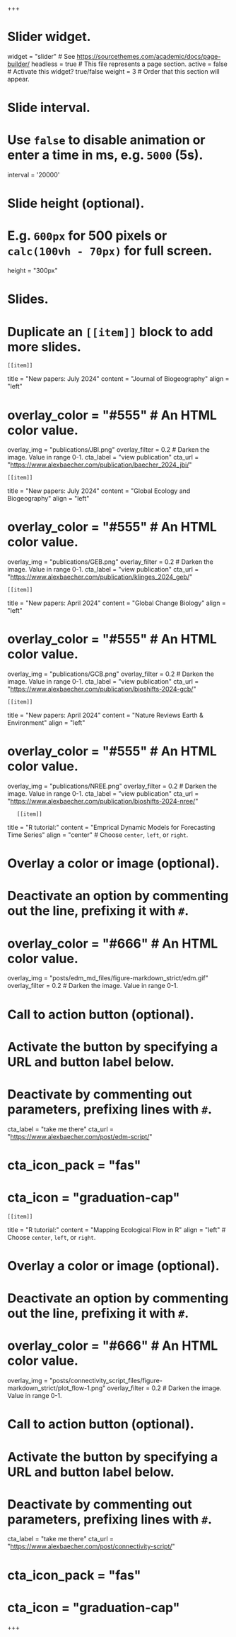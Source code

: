 +++
# Slider widget.
widget = "slider"  # See https://sourcethemes.com/academic/docs/page-builder/
headless = true  # This file represents a page section.
active = false  # Activate this widget? true/false
weight = 3  # Order that this section will appear.

# Slide interval.
# Use `false` to disable animation or enter a time in ms, e.g. `5000` (5s).
interval = '20000'

# Slide height (optional).
# E.g. `600px` for 500 pixels or `calc(100vh - 70px)` for full screen.
height = "300px"

# Slides.
# Duplicate an `[[item]]` block to add more slides.

    [[item]]
   title = "New papers: July 2024"
   content = "Journal of Biogeography"
   align = "left"
   
   # overlay_color = "#555"  # An HTML color value.
   overlay_img = "publications/JBI.png" 
   overlay_filter = 0.2  # Darken the image. Value in range 0-1.
   cta_label = "view publication"
   cta_url = "https://www.alexbaecher.com/publication/baecher_2024_jbi/"
   
    [[item]]
   title = "New papers: July 2024"
   content = "Global Ecology and Biogeography"
   align = "left"
   
   # overlay_color = "#555"  # An HTML color value.
   overlay_img = "publications/GEB.png" 
   overlay_filter = 0.2  # Darken the image. Value in range 0-1.
   cta_label = "view publication"
   cta_url = "https://www.alexbaecher.com/publication/klinges_2024_geb/"
   
    [[item]]
   title = "New papers: April 2024"
   content = "Global Change Biology"
   align = "left"
   
   # overlay_color = "#555"  # An HTML color value.
   overlay_img = "publications/GCB.png" 
   overlay_filter = 0.2  # Darken the image. Value in range 0-1.
   cta_label = "view publication"
   cta_url = "https://www.alexbaecher.com/publication/bioshifts-2024-gcb/"
 
    [[item]]
   title = "New papers: April 2024"
   content = "Nature Reviews Earth & Environment"
   align = "left"
   #   overlay_color = "#555"  # An HTML color value.
   overlay_img = "publications/NREE.png" 
   overlay_filter = 0.2  # Darken the image. Value in range 0-1.
   cta_label = "view publication"
   cta_url = "https://www.alexbaecher.com/publication/bioshifts-2024-nree/"
   
       [[item]]
  title = "R tutorial:"
  content = "Emprical Dynamic Models for Forecasting Time Series"
  align = "center"  # Choose `center`, `left`, or `right`.
  
  # Overlay a color or image (optional).
  #   Deactivate an option by commenting out the line, prefixing it with `#`.
  #   overlay_color = "#666"  # An HTML color value.
  overlay_img = "posts/edm_md_files/figure-markdown_strict/edm.gif" 
  overlay_filter = 0.2  # Darken the image. Value in range 0-1.

  # Call to action button (optional).
  #   Activate the button by specifying a URL and button label below.
  #   Deactivate by commenting out parameters, prefixing lines with `#`.
  cta_label = "take me there"
  cta_url = "https://www.alexbaecher.com/post/edm-script/"
  # cta_icon_pack = "fas"
  # cta_icon = "graduation-cap"
  
    [[item]]
  title = "R tutorial:"
  content = "Mapping Ecological Flow in R"
  align = "left"  # Choose `center`, `left`, or `right`.
  
  # Overlay a color or image (optional).
  #   Deactivate an option by commenting out the line, prefixing it with `#`.
  #   overlay_color = "#666"  # An HTML color value.
  overlay_img = "posts/connectivity_script_files/figure-markdown_strict/plot_flow-1.png" 
     overlay_filter = 0.2  # Darken the image. Value in range 0-1.

  # Call to action button (optional).
  #   Activate the button by specifying a URL and button label below.
  #   Deactivate by commenting out parameters, prefixing lines with `#`.
  cta_label = "take me there"
  cta_url = "https://www.alexbaecher.com/post/connectivity-script/"
  # cta_icon_pack = "fas"
  # cta_icon = "graduation-cap"
  
+++
